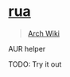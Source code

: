 # [rua](https://github.com/vn971/rua)

> [Arch Wiki](https://wiki.archlinux.org/index.php/AUR_helpers)

AUR helper

TODO: Try it out
